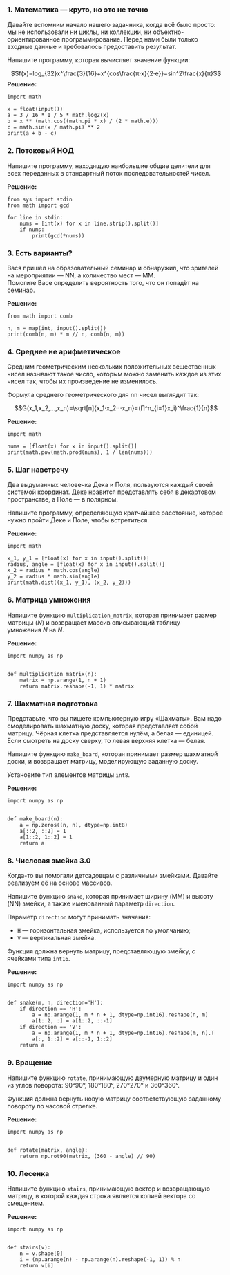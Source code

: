 ### 1. Математика — круто, но это не точно
Давайте вспомним начало нашего задачника, когда всё было просто: мы не использовали ни циклы, ни коллекции, ни объектно-ориентированное программирование. Перед нами были только входные данные и требовалось предоставить результат.

Напишите программу, которая вычисляет значение функции:

$$f(x)=log_{32}x^\frac{3}{16}+x^{cos\frac{π⋅x}{2⋅e}}−sin^2\frac{x}{π}$$
**Решение:**
```
import math

x = float(input())
a = 3 / 16 * 1 / 5 * math.log2(x)
b = x ** (math.cos((math.pi * x) / (2 * math.e)))
c = math.sin(x / math.pi) ** 2
print(a + b - c)
```
### 2. Потоковый НОД
Напишите программу, находящую наибольшие общие делители для всех переданных в стандартный поток последовательностей чисел.

**Решение:**
```
from sys import stdin
from math import gcd

for line in stdin:
    nums = [int(x) for x in line.strip().split()]
    if nums:
        print(gcd(*nums))
```
### 3. Есть варианты?
Вася пришёл на образовательный семинар и обнаружил, что зрителей на мероприятии — NN, а количество мест — MM.  
Помогите Васе определить вероятность того, что он попадёт на семинар.

**Решение:**
```
from math import comb

n, m = map(int, input().split())
print(comb(n, m) * m // n, comb(n, m))
```
### 4. Среднее не арифметическое
Средним геометрическим нескольких положительных вещественных чисел называют такое число, которым можно заменить каждое из этих чисел так, чтобы их произведение не изменилось.

Формула среднего геометрического для nn чисел выглядит так:

$$G(x_1,x_2,...,x_n)=\sqrt[n]{x_1⋅x_2⋅⋅⋅x_n}=(∏^n_{i=1}x_i)^\frac{1}{n}$$

**Решение:**
```
import math

nums = [float(x) for x in input().split()]
print(math.pow(math.prod(nums), 1 / len(nums)))
```
### 5. Шаг навстречу
Два выдуманных человечка Дека и Поля, пользуются каждый своей системой координат. Деке нравится представлять себя в декартовом пространстве, а Поле — в полярном.

Напишите программу, определяющую кратчайшее расстояние, которое нужно пройти Деке и Поле, чтобы встретиться.

**Решение:**
```
import math

x_1, y_1 = [float(x) for x in input().split()]
radius, angle = [float(x) for x in input().split()]
x_2 = radius * math.cos(angle)
y_2 = radius * math.sin(angle)
print(math.dist((x_1, y_1), (x_2, y_2)))
```
### 6. Матрица умножения
Напишите функцию `multiplication_matrix`, которая принимает размер матрицы $(N)$ и возвращает массив описывающий таблицу умножения $N$ на $N$.

**Решение:**
```
import numpy as np


def multiplication_matrix(n):
	matrix = np.arange(1, n + 1)
	return matrix.reshape(-1, 1) * matrix
```
### 7. Шахматная подготовка
Представьте, что вы пишете компьютерную игру «Шахматы». Вам надо смоделировать шахматную доску, которая представляет собой матрицу. Чёрная клетка представляется нулём, а белая — единицей. Если смотреть на доску сверху, то левая верхняя клетка — белая.

Напишите функцию `make_board`, которая принимает размер шахматной доски, и возвращает матрицу, моделирующую заданную доску.

Установите тип элементов матрицы `int8`.

**Решение:**
```
import numpy as np


def make_board(n):
    a = np.zeros((n, n), dtype=np.int8)
    a[::2, ::2] = 1
    a[1::2, 1::2] = 1
    return a
```
### 8. Числовая змейка 3.0
Когда-то вы помогали детсадовцам с различными змейками. Давайте реализуем её на основе массивов.

Напишите функцию `snake`, которая принимает ширину (MM) и высоту (NN) змейки, а также именованный параметр `direction`.

Параметр `direction` могут принимать значения:

- `H` — горизонтальная змейка, используется по умолчанию;
- `V` — вертикальная змейка.

Функция должна вернуть матрицу, представляющую змейку, с ячейками типа `int16`.

**Решение:**
```
import numpy as np


def snake(m, n, direction='H'):
    if direction == 'H':
        a = np.arange(1, m * n + 1, dtype=np.int16).reshape(n, m)
        a[1::2, :] = a[1::2, ::-1]
    if direction == 'V':
        a = np.arange(1, m * n + 1, dtype=np.int16).reshape(m, n).T
        a[:, 1::2] = a[::-1, 1::2]
    return a
```
### 9. Вращение
Напишите функцию `rotate`, принимающую двумерную матрицу и один из углов поворота: 90°90°, 180°180°, 270°270° и 360°360°.

Функция должна вернуть новую матрицу соответствующую заданному повороту по часовой стрелке.

**Решение:**
```
import numpy as np


def rotate(matrix, angle):
	return np.rot90(matrix, (360 - angle) // 90)
```
### 10. Лесенка
Напишите функцию `stairs`, принимающую вектор и возвращающую матрицу, в которой каждая строка является копией вектора со смещением.

**Решение:**
```
import numpy as np


def stairs(v):
    n = v.shape[0]
    i = (np.arange(n) - np.arange(n).reshape(-1, 1)) % n
    return v[i]

```
